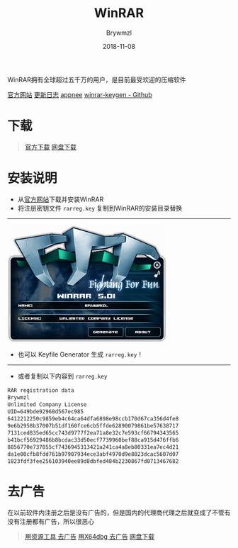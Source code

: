 ﻿---
layout:     post
title:      WinRAR
date:       2018-11-08
author:     Brywmzl
catalog: true
tags: [压缩工具]
categories: [系统工具]
---
WinRAR拥有全球超过五千万的用户，是目前最受欢迎的压缩软件

<!--more-->

[官方网站](https://www.rarlab.com)
[更新日志](https://www.rarlab.com/rarnew.htm)
[appnee](https://free.appnee.com/winrar-all-versions-universal-keygens-collection/)
[winrar-keygen - Github](https://github.com/DoubleLabyrinth/winrar-keygen)

# 下载
> [官方下载](https://www.rarlab.com/download.htm)
> [网盘下载](https://pan.baidu.com/s/1SD3lYRDhfvKA9MdPB9mp7w)

# 安装说明

* 从[官方网站](https://www.rarlab.com)下载并安装WinRAR
* 将注册密钥文件 `rarreg.key` 复制到WinRAR的安装目录替换

---

![](/img/WinRAR/k.png)

* 也可以 Keyfile Generator 生成 `rarreg.key`！

---

* 或者复制以下内容到 `rarreg.key`

```
RAR registration data
Brywmzl
Unlimited Company License
UID=649bde92960d567ec985
6412212250c9859eb4c64ca64dfa6898e98ccb170d67ca356d4fe8
9e6b2958b37007b51df160fce6cb5ffde62890079861be57638717
7131ced835ed65cc743d9777f2ea71a8e32c7e593cf66794343565
b41bcf56929486b8bcdac33d50ecf7739960bef88ca915d476ffb6
8856770e737855cf7436945313421a241ca4a8eb80331ea7ec4d21
da1e00cfb8fdd761b97907934ece3abf4970d9e8023dcac5607d07
1823fdf3fee256103940ee89d8dbfed484b2230867fd0713467682
```

# 去广告

在以前软件内注册之后是没有广告的，但是国内的代理商代理之后就变成了不管有没有注册都有广告，所以很恶心

> [用资源工具 去广告](https://www.52pojie.cn/thread-656299-1-1.html)
> [用X64dbg 去广告](https://www.52pojie.cn/thread-630556-1-1.html)
> [网盘下载](https://pan.baidu.com/s/1SD3lYRDhfvKA9MdPB9mp7w#list/path=/App/WinRAR/_去广告补丁&parentPath=/App)